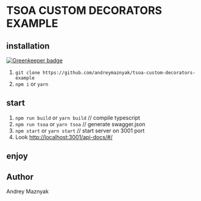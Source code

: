 # TSOA CUSTOM DECORATORS EXAMPLE
## installation

[![Greenkeeper badge](https://badges.greenkeeper.io/andreymaznyak/tsoa-custom-decorators-example.svg)](https://greenkeeper.io/)
1. `git clone https://github.com/andreymaznyak/tsoa-custom-decorators-example`  
1. `npm i` or `yarn`
## start
1. `npm run build` or `yarn build` // compile typescript
1. `npm run tsoa` or `yarn tsoa` // generate swagger.json
1. `npm start` or `yarn start` // start server on 3001 port
1. Look [http://localhost:3001/api-docs/#/](http://localhost:3001/api-docs/#/)
## enjoy

## Author 
Andrey Maznyak  

